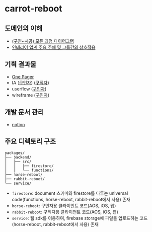 # carrot-reboot

## 도메인의 이해
- [(구인~시공) 모든 과정 다이어그램](https://whimsical.com/Juk6MrnLRfpD2NqXAwg8Fj)
- [인테리어 업계 주요 주체 및 그들간의 상호작용](https://whimsical.com/fbWqGJVPRmYjQWCPWhDYS)

## 기획 결과물
- [One Pager](https://jerrybaba.notion.site/One-Pager-ab3bfdcd1dc64b3ca65767a53355edfb)
- IA ([구인자](https://whimsical.com/ia-GG3qVKpcHfy7Tctt26mcoJ)) ([구직자](https://whimsical.com/ia-UNSrGjKgCiVP4NdcnFaFFL))
- userflow ([구인자](https://whimsical.com/userflow-4kbBBhtVbDfSJNKZnQZjEU))
- wireframe ([구인자](https://whimsical.com/wireframe-XWuigkh2U8Xw5ZNSbq2WBM))

## 개발 문서 관리
- [notion](https://jerrybaba.notion.site/Develop-494532bbfa784bb5a44813368817c05c)

## 주요 디렉토리 구조
```
packages/
├── backend/
│   ├── src/
│   │   ├── firestore/
│   │   └── functions/
├── horse-reboot/
├── rabbit-reboot/
└── service/
```
- `firestore`: document 스키마와 firestore를 다루는 universal code(functions, horse-reboot, rabbit-reboot에서 사용) 존재
- `horse-reboot`: 구인자용 클라이언트 코드(AOS, iOS, 웹)
- `rabbit-reboot`: 구직자용 클라이언트 코드(AOS, iOS, 웹)
- `service`: 웹 sdk를 이용하여, firebase storage에 파일을 업로드하는 코드(horse-reboot, rabbit-reboot에서 사용) 존재
